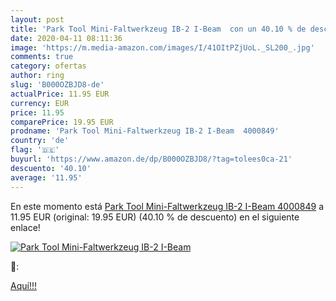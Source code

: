 ```yaml
---
layout: post
title: 'Park Tool Mini-Faltwerkzeug IB-2 I-Beam  con un 40.10 % de descuento'
date: 2020-04-11 08:11:36
image: 'https://m.media-amazon.com/images/I/41OItPZjUoL._SL200_.jpg'
comments: true
category: ofertas
author: ring
slug: 'B000OZBJD8-de'
actualPrice: 11.95 EUR
currency: EUR
price: 11.95
comparePrice: 19.95 EUR
prodname: 'Park Tool Mini-Faltwerkzeug IB-2 I-Beam  4000849'
country: 'de'
flag: '🇩🇪'
buyurl: 'https://www.amazon.de/dp/B000OZBJD8/?tag=tolees0ca-21'
descuento: '40.10'
average: '11.95'
---
```


En este momento está [Park Tool Mini-Faltwerkzeug IB-2 I-Beam  4000849](https://www.amazon.de/dp/B000OZBJD8/?tag=tolees0ca-21) a 11.95 EUR (original: 19.95 EUR) (40.10 %  de descuento) en el siguiente enlace!

[![Park Tool Mini-Faltwerkzeug IB-2 I-Beam ](https://m.media-amazon.com/images/I/41OItPZjUoL._SL200_.jpg)](https://www.amazon.de/dp/B000OZBJD8/?tag=tolees0ca-21)

🔎:


[Aquí!!!](https://www.amazon.de/dp/B000OZBJD8/?tag=tolees0ca-21)
